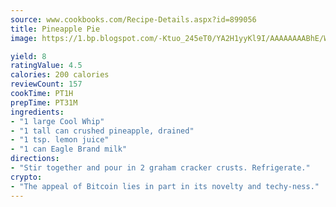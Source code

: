 ```yaml
---
source: www.cookbooks.com/Recipe-Details.aspx?id=899056
title: Pineapple Pie
image: https://1.bp.blogspot.com/-Ktuo_245eT0/YA2H1yyKl9I/AAAAAAAABhE/WMoqSq2tWOcgMkPaLYZ-49h8pVDUUwFCQCLcBGAsYHQ/s307/5.png

yield: 8
ratingValue: 4.5
calories: 200 calories
reviewCount: 157
cookTime: PT1H
prepTime: PT31M
ingredients:
- "1 large Cool Whip"
- "1 tall can crushed pineapple, drained"
- "1 tsp. lemon juice"
- "1 can Eagle Brand milk"
directions:
- "Stir together and pour in 2 graham cracker crusts. Refrigerate."
crypto:
- "The appeal of Bitcoin lies in part in its novelty and techy-ness."
---
```

